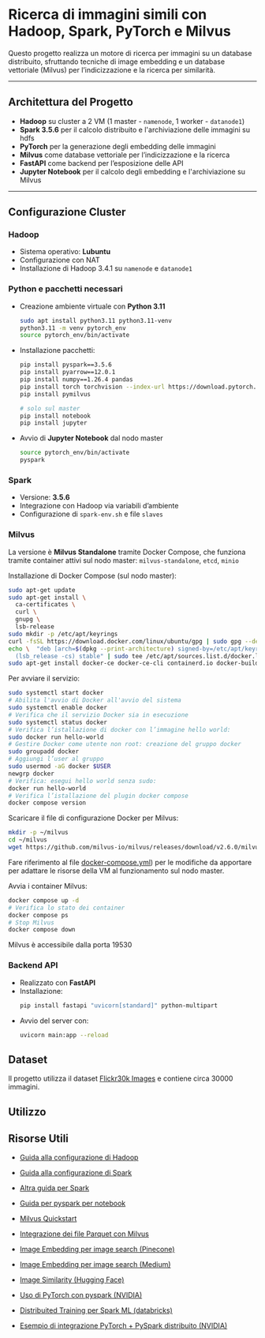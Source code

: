 # Ricerca di immagini simili con Hadoop, Spark, PyTorch e Milvus

Questo progetto realizza un motore di ricerca per immagini su un database distribuito, sfruttando tecniche di image embedding e un database vettoriale (Milvus) per l’indicizzazione e la ricerca per similarità.

---

## Architettura del Progetto

- **Hadoop** su cluster a 2 VM (1 master - `namenode`, 1 worker - `datanode1`)
- **Spark 3.5.6** per il calcolo distribuito e l'archiviazione delle immagini su hdfs
- **PyTorch** per la generazione degli embedding delle immagini
- **Milvus** come database vettoriale per l’indicizzazione e la ricerca
- **FastAPI** come backend per l’esposizione delle API
- **Jupyter Notebook** per il calcolo degli embedding e l'archiviazione su Milvus

---

## Configurazione Cluster

### Hadoop
- Sistema operativo: **Lubuntu**
- Configurazione con NAT 
- Installazione di Hadoop 3.4.1 su `namenode` e `datanode1`

### Python e pacchetti necessari
- Creazione ambiente virtuale con **Python 3.11**
  ```bash
  sudo apt install python3.11 python3.11-venv
  python3.11 -m venv pytorch_env
  source pytorch_env/bin/activate 
  ```
- Installazione pacchetti:
  ```bash
  pip install pyspark==3.5.6
  pip install pyarrow==12.0.1
  pip install numpy==1.26.4 pandas
  pip install torch torchvision --index-url https://download.pytorch.org/whl/cpu
  pip install pymilvus

  # solo sul master
  pip install notebook
  pip install jupyter
  ```
- Avvio di **Jupyter Notebook** dal nodo master
  ```bash
  source pytorch_env/bin/activate 
  pyspark
  ```

### Spark
- Versione: **3.5.6**
- Integrazione con Hadoop via variabili d’ambiente 
- Configurazione di `spark-env.sh` e file `slaves`

### Milvus

La versione è **Milvus Standalone** tramite Docker Compose, che funziona tramite container attivi sul nodo master: `milvus-standalone`, `etcd`, `minio`

Installazione di Docker Compose (sul nodo master):
```bash
sudo apt-get update
sudo apt-get install \
  ca-certificates \
  curl \
  gnupg \
  lsb-release
sudo mkdir -p /etc/apt/keyrings
curl -fsSL https://download.docker.com/linux/ubuntu/gpg | sudo gpg --dearmor -o /etc/apt/keyrings/docker.gpg
echo \  "deb [arch=$(dpkg --print-architecture) signed-by=/etc/apt/keyrings/docker.gpg] https://download.docker.com/linux/ubuntu \
  (lsb_release -cs) stable" | sudo tee /etc/apt/sources.list.d/docker.list > /dev/null
sudo apt-get install docker-ce docker-ce-cli containerd.io docker-buildx-plugin docker-compose-plugin
```
Per avviare il servizio:
```bash
sudo systemctl start docker
# Abilita l'avvio di Docker all'avvio del sistema
sudo systemctl enable docker
# Verifica che il servizio Docker sia in esecuzione
sudo systemctl status docker
# Verifica l’istallazione di docker con l’immagine hello world:
sudo docker run hello-world
# Gestire Docker come utente non root: creazione del gruppo docker
sudo groupadd docker
# Aggiungi l’user al gruppo
sudo usermod -aG docker $USER
newgrp docker
# Verifica: esegui hello world senza sudo:
docker run hello-world
# Verifica l’istallazione del plugin docker compose
docker compose version
```
Scaricare il file di configurazione Docker per Milvus:
```bash
mkdir -p ~/milvus
cd ~/milvus
wget https://github.com/milvus-io/milvus/releases/download/v2.6.0/milvus-standalone-docker-compose.yml -O docker-compose.yml
```
Fare riferimento al file [docker-compose.yml](docker-compose.yml)) per le modifiche da apportare per adattare le risorse della VM al funzionamento sul nodo master.

Avvia i container Milvus:
```bash
docker compose up -d
# Verifica lo stato dei container
docker compose ps
# Stop Milvus
docker compose down
```
Milvus è accessibile dalla porta 19530

### Backend API
- Realizzato con **FastAPI**
- Installazione:
  ```bash
  pip install fastapi "uvicorn[standard]" python-multipart
- Avvio del server con:
  ```bash
  uvicorn main:app --reload
  ```

## Dataset

Il progetto utilizza il dataset [Flickr30k Images](https://www.kaggle.com/datasets/hsankesara/flickr-image-dataset) e contiene circa 30000 immagini.

## Utilizzo

## Risorse Utili

- [Guida alla configurazione di Hadoop](https://medium.com/analytics-vidhya/setting-up-hadoop-3-2-1-d5c58338cba1)

- [Guida alla configurazione di Spark](https://medium.com/@redswitches/how-to-install-spark-on-ubuntu-965266d290d6)

- [Altra guida per Spark](https://aws.plainenglish.io/how-to-setup-install-an-apache-spark-3-1-1-cluster-on-ubuntu-817598b8e198)

- [Guida per pyspark per notebook](https://www.bmc.com/blogs/jupyter-notebooks-apache-spark/)

- [Milvus Quickstart](https://milvus.io/docs/it/quickstart.md)

- [Integrazione dei file Parquet con Milvus](https://milvus.io/it/blog/milvus-supports-apache-parquet-file-supports.md)

- [Image Embedding per image search (Pinecone)](https://www.pinecone.io/learn/series/image-search/)

- [Image Embedding per image search (Medium)](https://medium.com/thedeephub/image-embeddings-for-enhanced-image-search-f35608752d42)

- [Image Similarity (Hugging Face)](https://huggingface.co/blog/image-similarity)

- [Uso di PyTorch con pyspark (NVIDIA)](https://developer.nvidia.com/blog/distributed-deep-learning-made-easy-with-spark-3-4/)

- [Distribuited Training per Spark ML (databricks)](https://docs.databricks.com/aws/en/machine-learning/train-model/distributed-training/)

- [Esempio di integrazione PyTorch + PySpark distribuito (NVIDIA)](https://github.com/NVIDIA/spark-rapids-examples/tree/branch-23.06/examples/ML%2BDL-Examples/Spark-DL/dl_inference)
